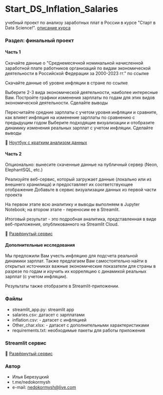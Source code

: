 # Start_DS_Inflation_Salaries
учебный проект по анализу заработных плат в России в курсе "Старт в Data Science!".
[описание курса](https://stepik.org/course/194633/info)

### Раздел: финальный проект

#### Часть 1
Скачайте данные о "Среднемесячной номинальной начисленной заработной плате работников организаций по видам экономической деятельности в Российской Федерации за 2000-2023 гг." по ссылке

Скачайте данные об уровне инфляции в стране по ссылке

Выберите 2-3 вида экономической деятельности, наиболее интересные Вам. Постройте графики изменения зарплаты по годам для этих видов экономической деятельности. Сделайте выводы

Пересчитайте средние зарплаты с учетом уровня инфляции и сравните, как влияет инфляция на изменение зарплаты по сравнению с предыдущим годом
Выберите подходящие визуализации и отобразите динамику изменения реальных зарплат с учетом инфляции. Сделайте выводы

🔭 [Ноутбук с кратким анализом данных](https://github.com/nedokormysh/Start_DS_Inflation_Salaries/blob/main/Start_DS_final.ipynb)

#### Часть 2
Опционально: вынесите скаченные данные на публичный сервер (Neon, ElephantSQL, etc.)

Реализуйте веб-сервис, который загружает данные (локально или из внешнего хранилища) и предоставляет их соответствующее отображение
Добавьте в сервис визуализации данных из первой части проекта

На первом этапе всю аналитику и выводы выполняем в Jupyter Notebook; на втором этапе - переносим ее в Streamlit.

Итоговый результат - это подробная аналитика, представленная в виде веб-приложения, опубликованного на Streamlit Cloud.

🔭 [Развёрнутый сервис](https://startdsinflationsalaries-14042024.streamlit.app/) 

#### Дополнительные исследования
Мы предложили Вам учесть инфляцию для подсчета реальной динамики зарплат. Также предлагаем Вам самостоятельно найти в открытых источниках важные экономические показатели для страны в разрезе по годам и изучить их корреляцию с динамикой реальных зарплат (с учетом инфляции). 

Результаты также отобразите в Streamlit-приложении.

### Файлы

- streamlit_app.py: streamlit app
- salaries.csv: датасет с зарплатами
- inflation.csv: - датасет с инфляцией
- Other_char.xlsx: - датасет с дополнительными характеристиками
- requirements.txt: необходимые пакеты для работы приложения

### Streamlit сервис
🔭 [Развёрнутый сервис](https://startdsinflationsalaries-14042024.streamlit.app/) 

### Автор 
* Илья Березуцкий
* t.me/nedokormysh
* e-mail: nedokormysh@live.com
